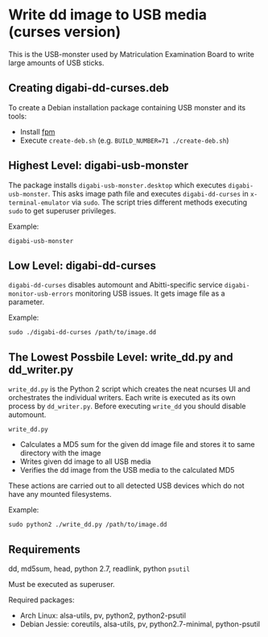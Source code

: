 # Write dd image to USB media (curses version)

This is the USB-monster used by Matriculation Examination Board to write
large amounts of USB sticks.

## Creating digabi-dd-curses.deb

To create a Debian installation package containing USB monster and its tools:
 * Install [fpm](https://fpm.readthedocs.io/en/latest/)
 * Execute `create-deb.sh` (e.g. `BUILD_NUMBER=71 ./create-deb.sh`)

## Highest Level: digabi-usb-monster

The package installs `digabi-usb-monster.desktop` which executes `digabi-usb-monster`. This asks image path file and executes `digabi-dd-curses` in `x-terminal-emulator` via `sudo`. The script tries different methods executing `sudo` to get superuser privileges.

Example:

`digabi-usb-monster`

## Low Level: digabi-dd-curses

`digabi-dd-curses` disables automount and Abitti-specific service `digabi-monitor-usb-errors` monitoring USB issues. It gets image file as a parameter.

Example:

`sudo ./digabi-dd-curses /path/to/image.dd`

## The Lowest Possbile Level: write_dd.py and dd_writer.py

`write_dd.py` is the Python 2 script which creates the neat ncurses UI and orchestrates the individual writers. Each write is executed as its own process by `dd_writer.py`. Before executing `write_dd` you should disable automount.

`write_dd.py`
 * Calculates a MD5 sum for the given dd image file and stores it to same directory with the image
 * Writes given dd image to all USB media
 * Verifies the dd image from the USB media to the calculated MD5

These actions are carried out to all detected USB devices which do not have
any mounted filesystems.

Example:

`sudo python2 ./write_dd.py /path/to/image.dd`

## Requirements

dd, md5sum, head, python 2.7, readlink, python `psutil`

Must be executed as superuser.

Required packages:
 * Arch Linux: alsa-utils, pv, python2, python2-psutil
 * Debian Jessie: coreutils, alsa-utils, pv, python2.7-minimal, python-psutil
